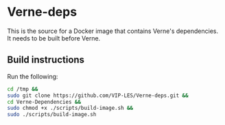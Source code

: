 # Verne-deps
This is the source for a Docker image that contains Verne's dependencies. It needs to be built before Verne.

## Build instructions
Run the following:

```bash
cd /tmp &&
sudo git clone https://github.com/VIP-LES/Verne-deps.git &&
cd Verne-Dependencies &&
sudo chmod +x ./scripts/build-image.sh &&
sudo ./scripts/build-image.sh
```
